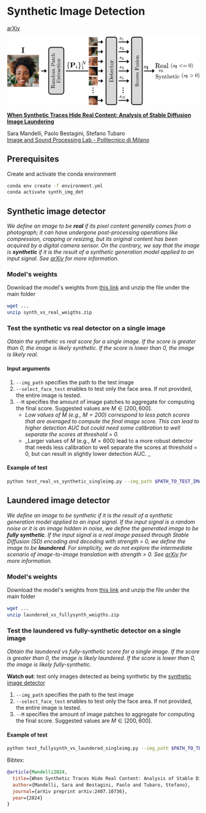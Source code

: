 # Synthetic Image Detection
[arXiv](https://arxiv.org/pdf/2407.10736) 

<p align="center">
<img src=assets/synthetic_vs_real_detector.jpg />
</p>

[**When Synthetic Traces Hide Real Content: Analysis of Stable Diffusion Image Laundering**](https://arxiv.org/pdf/2407.10736)

Sara Mandelli, Paolo Bestagini, Stefano Tubaro<br/>
[Image and Sound Processing Lab - Politecnico di Milano](http://ispl.deib.polimi.it/)

## Prerequisites
Create and activate the conda environment
```bash
conda env create -f environment.yml
conda activate synth_img_det
```
## Synthetic image detector

_We define an image to be **real** if its pixel content generally comes from a photograph; it can have undergone post-processing operations like compression, cropping or resizing, but its original content has been acquired by a digital camera sensor. On the contrary, we say that the image is **synthetic** if it is the result of a synthetic generation model applied to an input signal. See [arXiv](https://arxiv.org/pdf/2407.10736) for more information._

### Model's weights

Download the model's weights from [this link](...) and unzip the file under the main folder
```bash
wget ...
unzip synth_vs_real_weigths.zip
```

### Test the synthetic vs real detector on a single image

_Obtain the synthetic vs real score for a single image.
If the score is greater than 0, the image is likely synthetic. 
If the score is lower than 0, the image is likely real._

#### Input arguments

1. `--img_path` specifies the path to the test image
2. `--select_face_test` enables to test only the face area. If not provided, the entire image is tested.
3. `--M` specifies the amount of image patches to aggregate for computing the final score. Suggested values are $M \in [200, 600]$.
   - _Low values of $M$ (e.g., $M = 200$) correspond to less patch scores that are averaged to compute the final image score. This can lead to higher detection AUC but could need some calibration to well separate the scores at threshold = 0._
   - _Larger values of $M$ (e.g., $M = 600$) lead to a more robust detector that needs less calibration to well separate the scores at threshold = 0, but can result in slightly lower detection AUC. _

#### Example of test
```bash
python test_real_vs_synthetic_singleimg.py --img_path $PATH_TO_TEST_IMAGE --M 600
```

## Laundered image detector

_We define an image to be synthetic if it is the result of a synthetic generation model applied to an input signal. If the input signal is a random noise or it is an image hidden in noise, we define the generated image to be **fully synthetic**. If the input signal is a real image passed through Stable Diffusion (SD) encoding and decoding with strength = 0, we define the image to be **laundered**. For simplicity, we do not explore the intermediate scenario of image-to-image translation with strength > 0. See [arXiv](https://arxiv.org/pdf/2407.10736) for more information._

### Model's weights

Download the model's weights from [this link](...) and unzip the file under the main folder
```bash
wget ...
unzip laundered_vs_fullysynth_weigths.zip
```

### Test the laundered vs fully-synthetic detector on a single image
_Obtain the laundered vs fully-synthetic score for a single image.
If the score is greater than 0, the image is likely laundered. 
If the score is lower than 0, the image is likely fully-synthetic._

**Watch out**: test only images detected as being synthetic by the [synthetic image detector](#synthetic-image-detector)

1. `--img_path` specifies the path to the test image
2. `--select_face_test` enables to test only the face area. If not provided, the entire image is tested.
3. `--M` specifies the amount of image patches to aggregate for computing the final score. Suggested values are $M \in [200, 600]$.

#### Example of test
```bash
python test_fullysynth_vs_laundered_singleimg.py --img_path $PATH_TO_TEST_IMAGE --M 600
```

Bibtex:
```bibtex
@article{Mandelli2024,
  title={When Synthetic Traces Hide Real Content: Analysis of Stable Diffusion Image Laundering},
  author={Mandelli, Sara and Bestagini, Paolo and Tubaro, Stefano},
  journal={arXiv preprint arXiv:2407.10736},
  year={2024}
}
